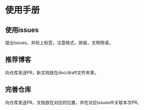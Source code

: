 # 使用手册

## 使用issues

提出issues，并标上标签，注意格式，排版，文明用语。

## 推荐博客

向仓库发送PR，新文档放在doc/draft文件夹里。

## 完善仓库

向仓库发送PR，文档放在对应的位置，并在对应issues中关联本次PR。

